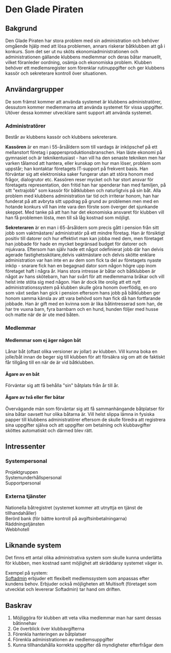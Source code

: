 # Den Glade Piraten

## Bakgrund
Den Glade Piraten har stora problem med sin administration och behöver omgående hjälp 
med att lösa problemen, annars riskerar båtklubben att gå i konkurs. Som det ser ut nu 
sköts ekonomiadministrationen och administrationen gällande klubbens medlemmar och deras 
båtar manuellt, vilket föranleder oordning, osämja och ekonomiska problem. Klubben behöver ett 
medlemsregister som förenklar rutinuppgifter och ger klubbens kassör och sekreterare 
kontroll över situationen.

## Användargrupper
De som främst kommer att använda systemet är klubbens administratörer, dessutom kommer 
medlemmarna att använda systemet för vissa uppgifter. Utöver dessa kommer utvecklare 
samt support att använda systemet.

### Administratörer
Består av klubbens kassör och klubbens sekreterare.

**Kassören** är en man i 55-årsåldern som till vardags är inköpschef på ett mellanstort företag 
i pappersproduktionsbranschen. Han läste ekonomi på gymnasiet och är teknikentusiast - han 
vill ha den senaste tekniken men har varken tålamod att hantera, eller kunskap om hur man 
löser, problem som uppstår; han kontaktar företagets IT-support på frekvent basis. Han 
förväntar sig att elektroniska saker fungerar utan att störa honom med frågor, dialogrutor etc. 
Kassören reser mycket och har stort ansvar för företagets representation, den fritid han har 
spenderar han med familjen, på sitt "extrajobb" som kassör för båtklubben och naturligtvis på 
sin båt. Alla problem med klubbens administration tar tid och irriterar honom, han har 
funderat på att avbryta sitt uppdrag på grund av problemen men med en hotande konkurs vill 
han inte vara den förste som överger det sjunkande skeppet. Med tanke på att han har det 
ekonomiska ansvaret för klubben vill han få problemen lösta, men till så låg kostnad som möjligt.

**Sekreteraren** är en man i 65-årsåldern som precis gått i pension från sitt jobb som vaktmästare/
administratör på ett mindre företag. Han är försiktigt positiv till datorer och hur 
effektivt man kan jobba med dem, men företaget han jobbade för hade en mycket begränsad budget 
för datorer och mjukvara. Eftersom han själv hade ett något odefinierat jobb där han delvis 
agerade fastighetsskötare,delvis vaktmästare och delvis skötte enklare administration var 
han inte en av dem som fick ta del av företagets nyaste inköp - snarare fick han en begagnad 
dator som någon högre upp inom företaget haft i några år. Hans stora intresse är båtar och 
båtklubben är något av hans skötebarn, han har svårt för att medlemmarna bråkar och vill 
helst inte stöta sig med någon. Han är dock lite orolig att ett nytt administrationssystem 
på klubben skulle göra honom överflödig, en oro som växt sedan han gick i pension eftersom hans 
jobb på båtklubben ger honom samma känsla av att vara behövd som han fick då han fortfarande 
jobbade. Han är gift med en kvinna som är lika båtintresserad som han, de har tre vuxna barn, 
fyra barnbarn och en hund, hunden följer med husse och matte när de är ute med båten.

### Medlemmar

#### Medlemmar som ej äger någon båt
Lånar båt (oftast olika versioner av jollar) av klubben. Vill kunna boka en jolle/båt 
innan de beger sig till klubben för att försäkra sig om att de faktiskt får tillgång till 
en när de är vid båtklubben.

#### Ägare av en båt
Förväntar sig att få behålla "sin" båtplats från år till år.

#### Ägare av två eller fler båtar
Övervägande män som förväntar sig att få sammanhängande båtplatser för sina båtar oavsett 
hur olika båtarna är. Vill helst slippa lämna in fysiska papper till klubbens administratörer 
eftersom de skulle föredra att registrera sina uppgifter själva och att uppgifter om betalning 
och klubbavgifter sköttes automatiskt och därmed blev rätt.

## Intressenter

### Systempersonal
Projektgruppen  
Systemunderhållspersonal  
Supportpersonal  

### Externa tjänster
Nationella båtregistret (systemet kommer att utnyttja en tjänst de tillhandahåller)  
Berörd bank (för bättre kontroll på avgiftsinbetalningarna)  
Räddningstjänsten  
Webbhotell  

## Liknande system
Det finns ett antal olika administrativa system som skulle kunna underlätta för klubben, 
men kostnad samt möjlighet att skräddarsy systemet väger in.

Exempel på system:  
[Softadmin](http://www.multisoft.se/medlemssystem?gclid=CJfZu5LtmLsCFczC3gods3AAZw) 
erbjuder ett flexibelt medlemssystem som anpassas efter kundens behov. Erbjuder också 
möjligheten att Multisoft (företaget som utvecklat och levererar Softadmin) tar hand 
om driften.

## Baskrav 
1. Möjliggöra för klubben att veta vilka medlemmar man har samt dessas båtinnehav
2. Ge överblick över klubbavgifterna
3. Förenkla hanteringen av båtplatser
4. Förenkla administrationen av medlemsuppgifter
5. Kunna tillhandahålla korrekta uppgifter då myndigheter efterfrågar dem
